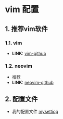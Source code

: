 # vim 配置


## 1. 推荐vim软件
### 1.1. vim  
* **LINK:** [vim-github](https://github.com/vim/vim)
### 1.2. neovim 
* 推荐
* **LINK:** [neovim-github](https://github.com/neovim/neovim)

## 2. 配置文件
* 我的配置文件 [mysettiog](./src/myVimSetting.vim)
